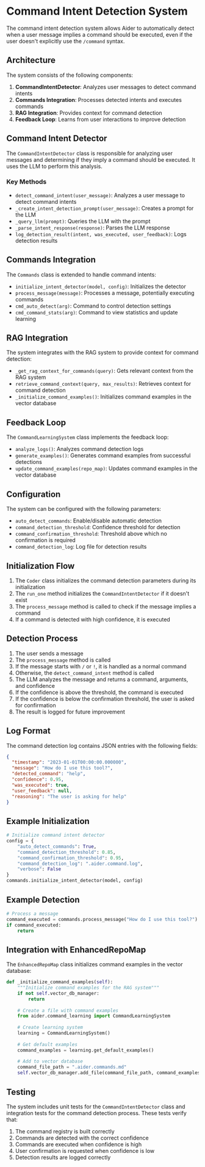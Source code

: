 # Command Intent Detection System

The command intent detection system allows Aider to automatically detect when a user message implies a command should be executed, even if the user doesn't explicitly use the `/command` syntax.

## Architecture

The system consists of the following components:

1. **CommandIntentDetector**: Analyzes user messages to detect command intents
2. **Commands Integration**: Processes detected intents and executes commands
3. **RAG Integration**: Provides context for command detection
4. **Feedback Loop**: Learns from user interactions to improve detection

## Command Intent Detector

The `CommandIntentDetector` class is responsible for analyzing user messages and determining if they imply a command should be executed. It uses the LLM to perform this analysis.

### Key Methods

- `detect_command_intent(user_message)`: Analyzes a user message to detect command intents
- `_create_intent_detection_prompt(user_message)`: Creates a prompt for the LLM
- `_query_llm(prompt)`: Queries the LLM with the prompt
- `_parse_intent_response(response)`: Parses the LLM response
- `log_detection_result(intent, was_executed, user_feedback)`: Logs detection results

## Commands Integration

The `Commands` class is extended to handle command intents:

- `initialize_intent_detector(model, config)`: Initializes the detector
- `process_message(message)`: Processes a message, potentially executing commands
- `cmd_auto_detect(arg)`: Command to control detection settings
- `cmd_command_stats(arg)`: Command to view statistics and update learning

## RAG Integration

The system integrates with the RAG system to provide context for command detection:

- `_get_rag_context_for_commands(query)`: Gets relevant context from the RAG system
- `retrieve_command_context(query, max_results)`: Retrieves context for command detection
- `_initialize_command_examples()`: Initializes command examples in the vector database

## Feedback Loop

The `CommandLearningSystem` class implements the feedback loop:

- `analyze_logs()`: Analyzes command detection logs
- `generate_examples()`: Generates command examples from successful detections
- `update_command_examples(repo_map)`: Updates command examples in the vector database

## Configuration

The system can be configured with the following parameters:

- `auto_detect_commands`: Enable/disable automatic detection
- `command_detection_threshold`: Confidence threshold for detection
- `command_confirmation_threshold`: Threshold above which no confirmation is required
- `command_detection_log`: Log file for detection results

## Initialization Flow

1. The `Coder` class initializes the command detection parameters during its initialization
2. The `run_one` method initializes the `CommandIntentDetector` if it doesn't exist
3. The `process_message` method is called to check if the message implies a command
4. If a command is detected with high confidence, it is executed

## Detection Process

1. The user sends a message
2. The `process_message` method is called
3. If the message starts with `/` or `!`, it is handled as a normal command
4. Otherwise, the `detect_command_intent` method is called
5. The LLM analyzes the message and returns a command, arguments, and confidence
6. If the confidence is above the threshold, the command is executed
7. If the confidence is below the confirmation threshold, the user is asked for confirmation
8. The result is logged for future improvement

## Log Format

The command detection log contains JSON entries with the following fields:

```json
{
  "timestamp": "2023-01-01T00:00:00.000000",
  "message": "How do I use this tool?",
  "detected_command": "help",
  "confidence": 0.95,
  "was_executed": true,
  "user_feedback": null,
  "reasoning": "The user is asking for help"
}
```

## Example Initialization

```python
# Initialize command intent detector
config = {
    "auto_detect_commands": True,
    "command_detection_threshold": 0.85,
    "command_confirmation_threshold": 0.95,
    "command_detection_log": ".aider.command.log",
    "verbose": False
}
commands.initialize_intent_detector(model, config)
```

## Example Detection

```python
# Process a message
command_executed = commands.process_message("How do I use this tool?")
if command_executed:
    return
```

## Integration with EnhancedRepoMap

The `EnhancedRepoMap` class initializes command examples in the vector database:

```python
def _initialize_command_examples(self):
    """Initialize command examples for the RAG system"""
    if not self.vector_db_manager:
        return
    
    # Create a file with command examples
    from aider.command_learning import CommandLearningSystem
    
    # Create learning system
    learning = CommandLearningSystem()
    
    # Get default examples
    command_examples = learning.get_default_examples()
    
    # Add to vector database
    command_file_path = ".aider.commands.md"
    self.vector_db_manager.add_file(command_file_path, command_examples)
```

## Testing

The system includes unit tests for the `CommandIntentDetector` class and integration tests for the command detection process. These tests verify that:

1. The command registry is built correctly
2. Commands are detected with the correct confidence
3. Commands are executed when confidence is high
4. User confirmation is requested when confidence is low
5. Detection results are logged correctly
